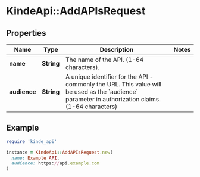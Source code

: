 # KindeApi::AddAPIsRequest

## Properties

| Name | Type | Description | Notes |
| ---- | ---- | ----------- | ----- |
| **name** | **String** | The name of the API. (1-64 characters). |  |
| **audience** | **String** | A unique identifier for the API - commonly the URL. This value will be used as the &#x60;audience&#x60; parameter in authorization claims. (1-64 characters) |  |

## Example

```ruby
require 'kinde_api'

instance = KindeApi::AddAPIsRequest.new(
  name: Example API,
  audience: https://api.example.com
)
```

